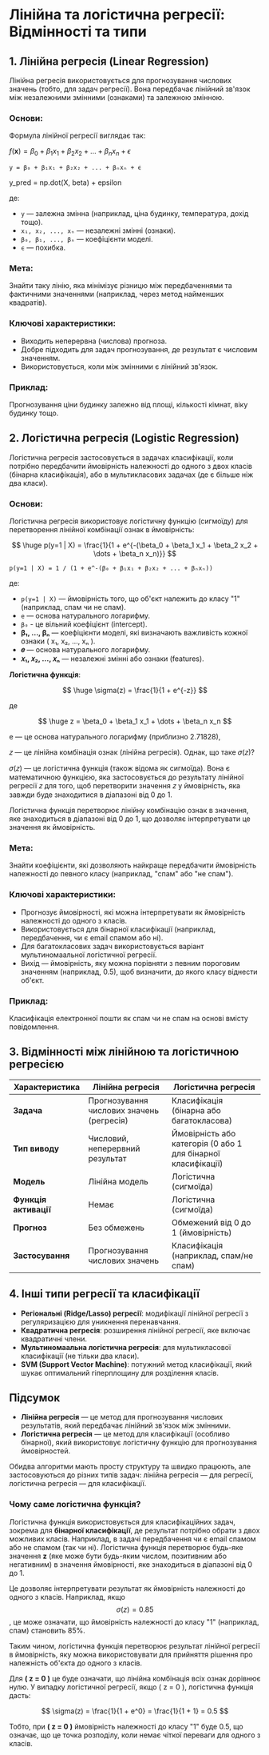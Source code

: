 # Лінійна та логістична регресії: Відмінності та типи

## 1. Лінійна регресія (Linear Regression)
Лінійна регресія використовується для прогнозування числових значень (тобто, для задач регресії). Вона передбачає лінійний зв'язок між незалежними змінними (ознаками) та залежною змінною.

### Основи:
Формула лінійної регресії виглядає так:

$f(\mathbf{x}) = \beta_0 + \beta_1 x_1 + \beta_2 x_2 + \dots + \beta_n x_n + \epsilon$


```
y = β₀ + β₁x₁ + β₂x₂ + ... + βₙxₙ + ϵ
```

y_pred = np.dot(X, beta) + epsilon

де:
- `y` — залежна змінна (наприклад, ціна будинку, температура, дохід тощо).
- `x₁, x₂, ..., xₙ` — незалежні змінні (ознаки).
- `β₀, β₁, ..., βₙ` — коефіцієнти моделі.
- `ϵ` — похибка.

### Мета:
Знайти таку лінію, яка мінімізує різницю між передбаченнями та фактичними значеннями (наприклад, через метод найменших квадратів).

### Ключові характеристики:
- Виходить неперервна (числова) прогноза.
- Добре підходить для задач прогнозування, де результат є числовим значенням.
- Використовується, коли між змінними є лінійний зв'язок.

### Приклад:
Прогнозування ціни будинку залежно від площі, кількості кімнат, віку будинку тощо.

## 2. Логістична регресія (Logistic Regression)
Логістична регресія застосовується в задачах класифікації, коли потрібно передбачити ймовірність належності до одного з двох класів (бінарна класифікація), або в мультикласових задачах (де є більше ніж два класи).

### Основи:
Логістична регресія використовує логістичну функцію (сигмоїду) для перетворення лінійної комбінації ознак в ймовірність:

$$ \huge p(y=1 | X) = \frac{1}{1 + e^{-(\beta_0 + \beta_1 x_1 + \beta_2 x_2 + \dots + \beta_n x_n)}} $$


``` 
p(y=1 | X) = 1 / (1 + e^-(β₀ + β₁x₁ + β₂x₂ + ... + βₙxₙ))
```

де:
- `p(y=1 | X)` — ймовірність того, що об'єкт належить до класу "1" (наприклад, спам чи не спам).
- `e` — основа натурального логарифму.
- `β₀` - це вільний коефіцієнт (intercept).
- **β₁, ..., βₙ** — коефіцієнти моделі, які визначають важливість кожної ознаки \( x₁, x₂, ..., xₙ \).
- **𝑒** — основа натурального логарифму.
- **𝑥₁, 𝑥₂, ..., 𝑥ₙ** — незалежні змінні або ознаки (features).

**Логістична функція**:

$$
 \huge \sigma(z) = \frac{1}{1 + e^{-z}}
$$

де 

$$ \huge z = \beta_0 + \beta_1 x_1 + \dots + \beta_n x_n $$




e — це основа натурального логарифму (приблизно 2.71828),

𝑧 — це лінійна комбінація ознак (лінійна регресія). Однак, що таке 𝜎(𝑧)? 

𝜎(𝑧) — це логістична функція (також відома як сигмоїда). Вона є математичною функцією, яка застосовується до результату лінійної регресії 𝑧 для того, щоб перетворити значення 𝑧 у ймовірність, яка завжди буде знаходитися в діапазоні від 0 до 1.

Логістична функція перетворює лінійну комбінацію ознак в значення, яке знаходиться в діапазоні від 0 до 1, що дозволяє інтерпретувати це значення як ймовірність.


### Мета:
Знайти коефіцієнти, які дозволяють найкраще передбачити ймовірність належності до певного класу (наприклад, "спам" або "не спам").

### Ключові характеристики:
- Прогнозує ймовірності, які можна інтерпретувати як ймовірність належності до одного з класів.
- Використовується для бінарної класифікації (наприклад, передбачення, чи є email спамом або ні).
- Для багатокласових задач використовується варіант мультиномаальної логістичної регресії.
- Вихід — ймовірність, яку можна порівняти з певним пороговим значенням (наприклад, 0.5), щоб визначити, до якого класу віднести об'єкт.

### Приклад:
Класифікація електронної пошти як спам чи не спам на основі вмісту повідомлення.

## 3. Відмінності між лінійною та логістичною регресією

| Характеристика                  | Лінійна регресія          | Логістична регресія      |
| -------------------------------- | ------------------------- | ------------------------ |
| **Задача**                       | Прогнозування числових значень (регресія) | Класифікація (бінарна або багатокласова) |
| **Тип виводу**                   | Числовий, неперервний результат | Ймовірність або категорія (0 або 1 для бінарної класифікації) |
| **Модель**                       | Лінійна модель            | Логістична (сигмоїда)    |
| **Функція активації**            | Немає                    | Логістична (сигмоїда)    |
| **Прогноз**                      | Без обмежень              | Обмежений від 0 до 1 (ймовірність) |
| **Застосування**                 | Прогнозування числових значень | Класифікація (наприклад, спам/не спам) |

## 4. Інші типи регресії та класифікації

- **Регіональні (Ridge/Lasso) регресії**: модифікації лінійної регресії з регуляризацією для уникнення перенавчання.
- **Квадратична регресія**: розширення лінійної регресії, яке включає квадратичні члени.
- **Мультиномаальна логістична регресія**: для мультикласової класифікації (не тільки два класи).
- **SVM (Support Vector Machine)**: потужний метод класифікації, який шукає оптимальний гіперплощину для розділення класів.

## Підсумок
- **Лінійна регресія** — це метод для прогнозування числових результатів, який передбачає лінійний зв'язок між змінними.
- **Логістична регресія** — це метод для класифікації (особливо бінарної), який використовує логістичну функцію для прогнозування ймовірностей.

Обидва алгоритми мають просту структуру та швидко працюють, але застосовуються до різних типів задач: лінійна регресія — для регресії, логістична регресія — для класифікації.


### Чому саме логістична функція?

Логістична функція використовується для класифікаційних задач, зокрема для **бінарної класифікації**, де результат потрібно обрати з двох можливих класів. Наприклад, в задачі передбачення чи є email спамом або не спамом (так чи ні). Логістична функція перетворює будь-яке значення **z** (яке може бути будь-яким числом, позитивним або негативним) в значення ймовірності, яке знаходиться в діапазоні від 0 до 1.

Це дозволяє інтерпретувати результат як ймовірність належності до одного з класів. Наприклад, якщо $$\sigma(z) = 0.85 $$, це може означати, що ймовірність належності до класу "1" (наприклад, спам) становить 85%.

Таким чином, логістична функція перетворює результат лінійної регресії в ймовірність, яку можна використовувати для прийняття рішення про належність об'єкта до одного з класів.

Для **\( z = 0 \)** це буде означати, що лінійна комбінація всіх ознак дорівнює нулю. У випадку логістичної регресії, якщо \( z = 0 \), логістична функція дасть:

$$
\sigma(z) = \frac{1}{1 + e^0} = \frac{1}{1 + 1} = 0.5
$$

Тобто, при  **\( z = 0 \)** ймовірність належності до класу "1" буде 0.5, що означає, що це точка розподілу, коли немає чіткої переваги для одного з класів.
